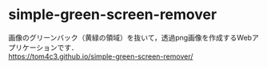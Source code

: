 # simple-green-screen-remover
画像のグリーンバック（黄緑の領域）を抜いて，透過png画像を作成するWebアプリケーションです．<br>
https://tom4c3.github.io/simple-green-screen-remover/
